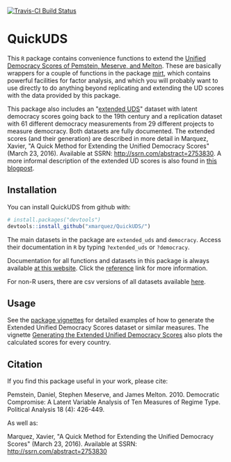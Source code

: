 
<!-- README.md is generated from README.Rmd. Please edit that file -->
[![Travis-CI Build Status](https://travis-ci.org/xmarquez/QuickUDS.svg?branch=master)](https://travis-ci.org/xmarquez/QuickUDS)

QuickUDS
========

This `R` package contains convenience functions to extend the [Unified Democracy Scores of Pemstein, Meserve, and Melton](http://www.unified-democracy-scores.org/). These are basically wrappers for a couple of functions in the package [mirt](https://cran.r-project.org/web/packages/mirt/), which contains powerful facilities for factor analysis, and which you will probably want to use directly to do anything beyond replicating and extending the UD scores with the data provided by this package.

This package also includes an "[extended UDS](reference/extended_uds.html)" dataset with latent democracy scores going back to the 19th century and a replication dataset with 61 different democracy measurements from 29 different projects to measure democracy. Both datasets are fully documented. The extended scores (and their generation) are described in more detail in Marquez, Xavier, "A Quick Method for Extending the Unified Democracy Scores" (March 23, 2016). Available at SSRN: <http://ssrn.com/abstract=2753830>. A more informal description of the extended UD scores is also found in [this blogpost](http://abandonedfootnotes.blogspot.co.nz/2016/03/artisanal-democracy-data-quick-and-easy.html).

Installation
------------

You can install QuickUDS from github with:

``` r
# install.packages("devtools")
devtools::install_github("xmarquez/QuickUDS/")
```

The main datasets in the package are `extended_uds` and `democracy`. Access their documentation in `R` by typing `?extended_uds` or `?democracy`.

Documentation for all functions and datasets in this package is always available [at this website](reference/index.html). Click the [reference](reference/index.html) link for more information.

For non-R users, there are csv versions of all datasets available [here](https://github.com/xmarquez/QuickUDS/tree/master/csvs-and-pdfs).

Usage
-----

See the [package vignettes](articles/index.html) for detailed examples of how to generate the Extended Unified Democracy Scores dataset or similar measures. The vignette [Generating the Extended Unified Democracy Scores](articles/Generating_the_extended_UDS.html) also plots the calculated scores for every country.

Citation
--------

If you find this package useful in your work, please cite:

Pemstein, Daniel, Stephen Meserve, and James Melton. 2010. Democratic Compromise: A Latent Variable Analysis of Ten Measures of Regime Type. Political Analysis 18 (4): 426-449.

As well as:

Marquez, Xavier, "A Quick Method for Extending the Unified Democracy Scores" (March 23, 2016). Available at SSRN: <http://ssrn.com/abstract=2753830>
